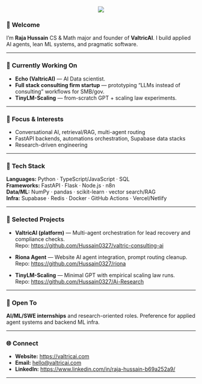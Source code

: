 <h1 align="center">
  <a href="https://git.io/typing-svg">
    <img src="https://readme-typing-svg.herokuapp.com/?lines=Hello,+there!+👋;I'm+Raja+Hussain;Welcome+to+my+GitHub&center=true&size=30">
  </a>
</h1>

### 👋 **Welcome**

I’m **Raja Hussain** CS & Math major and founder of **ValtricAI**. I build applied AI agents, lean ML systems, and pragmatic software.

---

### 🚀 **Currently Working On**
- **Echo (ValtricAI)** — AI Data scientist.
- **Full stack consulting firm startup** — prototyping “LLMs instead of consulting” workflows for SMB/gov.
- **TinyLM-Scaling** — from-scratch GPT + scaling law experiments.

---

### 🧠 **Focus & Interests**
- Conversational AI, retrieval/RAG, multi-agent routing
- FastAPI backends, automations orchestration, Supabase data stacks
- Research-driven engineering

---

### 🧰 **Tech Stack**

**Languages:** Python · TypeScript/JavaScript · SQL  
**Frameworks:** FastAPI · Flask · Node.js · n8n  
**Data/ML:** NumPy · pandas · scikit-learn · vector search/RAG  
**Infra:** Supabase · Redis · Docker · GitHub Actions · Vercel/Netlify

---

### 📌 **Selected Projects**

- **ValtricAI (platform)** — Multi-agent orchestration for lead recovery and compliance checks.  
  Repo: https://github.com/Hussain0327/valtric-consulting-ai

- **Riona Agent** — Website AI agent integration, prompt routing cleanup.  
  Repo: https://github.com/Hussain0327/riona

- **TinyLM-Scaling** — Minimal GPT with empirical scaling law runs.  
  Repo: https://github.com/Hussain0327/Ai-Research

---

### 💼 **Open To**
**AI/ML/SWE internships** and research-oriented roles. Preference for applied agent systems and backend ML infra.

---

### 🌐 **Connect**
- **Website:** https://valtricai.com  
- **Email:** hello@valtricai.com  
- **LinkedIn:** https://www.linkedin.com/in/raja-hussain-b69a252a9/

---
